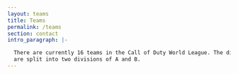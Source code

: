 ```yaml
---
layout: teams
title: Teams
permalink: /teams
section: contact
intro_paragraph: |-

  There are currently 16 teams in the Call of Duty World League. The divisions
  are split into two divisions of A and B.
---
```

